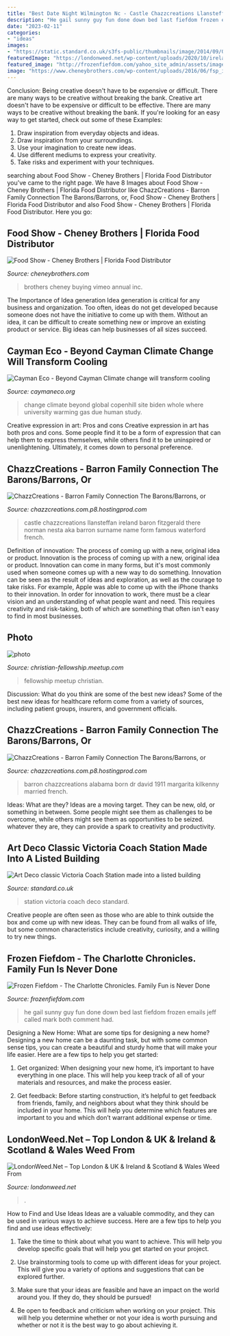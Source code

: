 ```yaml
---
title: "Best Date Night Wilmington Nc - Castle Chazzcreations Llansteffan Ireland Baron Fitzgerald There Norman Nesta Aka Barron Surname Name Form Famous Waterford French"
description: "He gail sunny guy fun done down bed last fiefdom frozen emails jeff called mark both comment had"
date: "2023-02-11"
categories:
- "ideas"
images:
- "https://static.standard.co.uk/s3fs-public/thumbnails/image/2014/09/03/11/victoria0309a.jpg"
featuredImage: "https://londonweed.net/wp-content/uploads/2020/10/irelandcannabis-300x197.jpg"
featured_image: "http://frozenfiefdom.com/yahoo_site_admin/assets/images/email_Gail_Hat_and_shades.293121048_std.jpg"
image: "https://www.cheneybrothers.com/wp-content/uploads/2016/06/fsp_img_2.jpg"
---
```



Conclusion: Being creative doesn't have to be expensive or difficult. There are many ways to be creative without breaking the bank.
Creative art doesn't have to be expensive or difficult to be effective. There are many ways to be creative without breaking the bank. If you're looking for an easy way to get started, check out some of these Examples: 
1. Draw inspiration from everyday objects and ideas.
2. Draw inspiration from your surroundings.
3. Use your imagination to create new ideas. 
4. Use different mediums to express your creativity.
5. Take risks and experiment with your techniques.

	

		
searching about Food Show - Cheney Brothers | Florida Food Distributor you've came to the right page. We have 8 Images about Food Show - Cheney Brothers | Florida Food Distributor like ChazzCreations - Barron Family Connection The Barons/Barrons, or, Food Show - Cheney Brothers | Florida Food Distributor and also Food Show - Cheney Brothers | Florida Food Distributor. Here you go:
		
    
## Food Show - Cheney Brothers | Florida Food Distributor

<img loading=lazy src="https://www.cheneybrothers.com/wp-content/uploads/2016/06/fsp_img_2.jpg" onerror="this.onerror=null;this.src='https://tse3.mm.bing.net/th?id=OIP.9XStarGqeASeP1M-vts6TAHaEK&amp;pid=15.1';" alt="Food Show - Cheney Brothers | Florida Food Distributor">

_Source: cheneybrothers.com_

>brothers cheney buying vimeo annual inc. 

	

The Importance of Idea generation
Idea generation is critical for any business and organization. Too often, ideas do not get developed because someone does not have the initiative to come up with them. Without an idea, it can be difficult to create something new or improve an existing product or service. Big ideas can help businesses of all sizes succeed.

    
## Cayman Eco - Beyond Cayman Climate Change Will Transform Cooling

<img loading=lazy src="https://caymaneco.org/yahoo_site_admin/assets/images/Copenhill_Image_Hufton__Crow_Colossal.30770748_std.jpg" onerror="this.onerror=null;this.src='https://tse4.mm.bing.net/th?id=OIP.I1vSJfVdNj5LVn3xRAtm1wHaIo&amp;pid=15.1';" alt="Cayman Eco - Beyond Cayman Climate change will transform cooling">

_Source: caymaneco.org_

>change climate beyond global copenhill site biden whole where university warming gas due human study. 

	

Creative expression in art: Pros and cons
Creative expression in art has both pros and cons. Some people find it to be a form of expression that can help them to express themselves, while others find it to be uninspired or unenlightening. Ultimately, it comes down to personal preference.

    
## ChazzCreations - Barron Family Connection The Barons/Barrons, Or

<img loading=lazy src="http://chazzcreations.com.p8.hostingprod.com/yahoo_site_admin/assets/images/Llansteffan_Castle_1.112192158_std.jpg" onerror="this.onerror=null;this.src='https://tse4.mm.bing.net/th?id=OIP.gCfsWVf-vVHwD9sGolH-CQHaFj&amp;pid=15.1';" alt="ChazzCreations - Barron Family Connection The Barons/Barrons, or">

_Source: chazzcreations.com.p8.hostingprod.com_

>castle chazzcreations llansteffan ireland baron fitzgerald there norman nesta aka barron surname name form famous waterford french. 

	

Definition of innovation: The process of coming up with a new, original idea or product.
Innovation is the process of coming up with a new, original idea or product. Innovation can come in many forms, but it's most commonly used when someone comes up with a new way to do something. Innovation can be seen as the result of ideas and exploration, as well as the courage to take risks. For example, Apple was able to come up with the iPhone thanks to their innovation. In order for innovation to work, there must be a clear vision and an understanding of what people want and need. This requires creativity and risk-taking, both of which are something that often isn't easy to find in most businesses.

    
## Photo

<img loading=lazy src="http://photos4.meetupstatic.com/photos/event/c/e/7/4/global_304372852.jpeg" onerror="this.onerror=null;this.src='https://tse4.mm.bing.net/th?id=OIP.utzQG_715GrD6o_qpgtL1QHaHa&amp;pid=15.1';" alt="photo">

_Source: christian-fellowship.meetup.com_

>fellowship meetup christian. 

	

Discussion: What do you think are some of the best new ideas?
Some of the best new ideas for healthcare reform come from a variety of sources, including patient groups, insurers, and government officials.

    
## ChazzCreations - Barron Family Connection The Barons/Barrons, Or

<img loading=lazy src="http://chazzcreations.com.p8.hostingprod.com/yahoo_site_admin/assets/images/Dr_Marcus_Newton_Barron.18214350_std.jpg" onerror="this.onerror=null;this.src='https://tse1.mm.bing.net/th?id=OIP.qGvV0JguShikt6ZDwuHDIAAAAA&amp;pid=15.1';" alt="ChazzCreations - Barron Family Connection The Barons/Barrons, or">

_Source: chazzcreations.com.p8.hostingprod.com_

>barron chazzcreations alabama born dr david 1911 margarita kilkenny married french. 

	

Ideas: What are they?
Ideas are a moving target. They can be new, old, or something in between. Some people might see them as challenges to be overcome, while others might see them as opportunities to be seized. whatever they are, they can provide a spark to creativity and productivity.

    
## Art Deco Classic Victoria Coach Station Made Into A Listed Building

<img loading=lazy src="https://static.standard.co.uk/s3fs-public/thumbnails/image/2014/09/03/11/victoria0309a.jpg" onerror="this.onerror=null;this.src='https://tse1.mm.bing.net/th?id=OIP.rQNb2xfZG3F0hf6imS8x_AHaE8&amp;pid=15.1';" alt="Art Deco classic Victoria Coach Station made into a listed building">

_Source: standard.co.uk_

>station victoria coach deco standard. 

	

Creative people are often seen as those who are able to think outside the box and come up with new ideas. They can be found from all walks of life, but some common characteristics include creativity, curiosity, and a willing to try new things.

    
## Frozen Fiefdom - The Charlotte Chronicles. Family Fun Is Never Done

<img loading=lazy src="http://frozenfiefdom.com/yahoo_site_admin/assets/images/email_Gail_Hat_and_shades.293121048_std.jpg" onerror="this.onerror=null;this.src='https://tse4.mm.bing.net/th?id=OIP.pxY7OPT0jg4Hyn3Dh4OjrgHaFA&amp;pid=15.1';" alt="Frozen Fiefdom - The Charlotte Chronicles. Family Fun is Never Done">

_Source: frozenfiefdom.com_

>he gail sunny guy fun done down bed last fiefdom frozen emails jeff called mark both comment had. 

	

Designing a New Home: What are some tips for designing a new home?
Designing a new home can be a daunting task, but with some common sense tips, you can create a beautiful and sturdy home that will make your life easier. Here are a few tips to help you get started:
1. Get organized: When designing your new home, it’s important to have everything in one place. This will help you keep track of all of your materials and resources, and make the process easier.

2. Get feedback: Before starting construction, it’s helpful to get feedback from friends, family, and neighbors about what they think should be included in your home. This will help you determine which features are important to you and which don’t warrant additional expense or time.


    
## LondonWeed.Net – Top London &amp; UK &amp; Ireland &amp; Scotland &amp; Wales Weed From

<img loading=lazy src="https://londonweed.net/wp-content/uploads/2020/10/irelandcannabis-300x197.jpg" onerror="this.onerror=null;this.src='https://tse1.mm.bing.net/th?id=OIP.yK0HsEry_qYUFgmqdG_BzAAAAA&amp;pid=15.1';" alt="LondonWeed.Net – Top London &amp; UK &amp; Ireland &amp; Scotland &amp; Wales Weed From">

_Source: londonweed.net_

>. 

	

How to Find and Use Ideas
Ideas are a valuable commodity, and they can be used in various ways to achieve success. Here are a few tips to help you find and use ideas effectively:
1. Take the time to think about what you want to achieve. This will help you develop specific goals that will help you get started on your project.

2. Use brainstorming tools to come up with different ideas for your project. This will give you a variety of options and suggestions that can be explored further.

3. Make sure that your ideas are feasible and have an impact on the world around you. If they do, they should be pursued!

4. Be open to feedback and criticism when working on your project. This will help you determine whether or not your idea is worth pursuing and whether or not it is the best way to go about achieving it.

